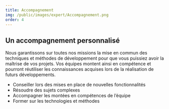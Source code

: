```yaml
---
title: Accompagnement
img: /public/images/expert/Accompagnement.png
order: 4
---
```


## Un accompagnement personnalisé

Nous garantissons sur toutes nos missions la mise en commun des techniques et méthodes de développement pour que vous puissiez avoir la maîtrise de vos projets. Vos équipes montent ainsi en compétence et pourront réutiliser les connaissances acquises lors de la réalisation de futurs développements.

* Conseiller lors des mises en place de nouvelles fonctionnalités
* Résoudre des sujets complexes
* Accompagner les montées en compétences de l’équipe
* Former sur les technologies et méthodes
